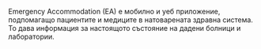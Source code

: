 Emergency Accommodation (EA) е мобилно и уеб приложение, подпомагащо пациентите и 
медиците в натоварената здравна система. То дава информация за настоящото състояние 
на дадени болници и лаборатории. 
